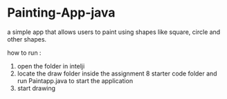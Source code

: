 # Painting-App-java
a simple app that allows users to paint using shapes like square, circle and other shapes.

how to run :
1. open the folder in intelji
2. locate the draw folder inside the assignment 8 starter code folder and run Paintapp.java to start the application
3. start drawing
